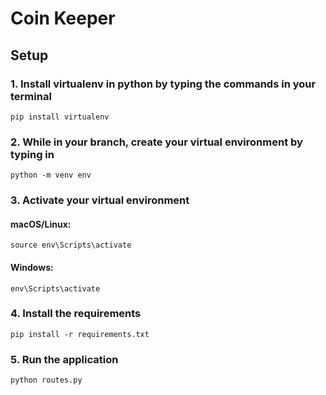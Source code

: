 # Coin Keeper

## Setup

### 1. Install virtualenv in python by typing the commands in your terminal 
`pip install virtualenv`

### 2. While in your branch, create your virtual environment by typing in 
`python -m venv env`
### 3. Activate your virtual environment

#### macOS/Linux:
`
source env\Scripts\activate
`
#### Windows:
`env\Scripts\activate`

### 4. Install the requirements
`pip install -r requirements.txt`

### 5. Run the application
`python routes.py`

